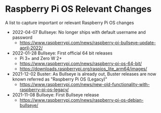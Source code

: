 # Raspberry Pi OS Relevant Changes

A list to capture important or relevant Raspberry Pi OS changes

- 2022-04-07 Bullseye: No longer ships with default username and password
    - https://www.raspberrypi.com/news/raspberry-pi-bullseye-update-april-2022/
- 2022-01-28 Bullseye: First official 64 bit releases
    - Pi 3+ and Zero W 2+
    - https://www.raspberrypi.com/news/raspberry-pi-os-64-bit/
    - https://downloads.raspberrypi.org/raspios_lite_arm64/images/
- 2021-12-02 Buster: As Bullseye is already out, Buster releases are now known
  referred as "Raspberry Pi OS (Legacy)"
    - https://www.raspberrypi.com/news/new-old-functionality-with-raspberry-pi-os-legacy/
- 2021-11-08 Bullseye: First Bullseye release
    - https://www.raspberrypi.com/news/raspberry-pi-os-debian-bullseye/
